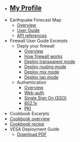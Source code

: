 - [<h2>My Profile</h2>](/README.md)
- Earthquake Forecast Map
  - [Overview](projects/usgs-overview.md)
  - [User Guide](projects/usgs-ug.md)
  - [API references](projects/usgs-api.md)
- Firewall User Guide Excerpts
  - Deply your firewall
    - [Overview](projects/firewall-overview.md)
    - [How firewall works](projects/firewall-work.md)
    - [Deploy transparent mode](projects/firewall-trans.md)
    - [Deploy routing mode](projects/firewall-routing.md)
    - [Deploy mix mode](projects/firewall-mix.md)
    - [Deploy tap mode](projects/firewall-tap.md)
  - Authentication
    - [Overview](projects/firewall-auth.md)
    - [Web-auth](projects/firewall-webauth.md)
    - [Single Sign On (SSO)](projects/firewall-sso.md)
    - [802.1x](projects/8021x.md)
    - [PKI](projects/pki.md)
-  Cookbook Excerpts
  - [Cookbook overview](projects/cookbook-overview.md)
  - [Cookbook recipe](projects/cookbook-recipe1.md)
- VESA Deployment Guide
  - [Download PDF](projects/vfw-deploy.md)